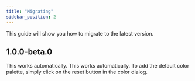 ```yaml
---
title: "Migrating"
sidebar_position: 2
---
```


This guide will show you how to migrate to the latest version.

## 1.0.0-beta.0

This works automatically. This works automatically. To add the default color palette, simply click on the reset button in the color dialog.
